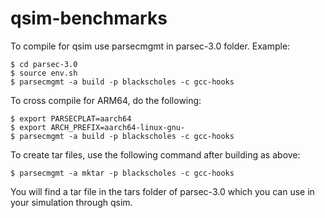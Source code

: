 # qsim-benchmarks

To compile for qsim use parsecmgmt in parsec-3.0 folder. Example:

	$ cd parsec-3.0
	$ source env.sh
	$ parsecmgmt -a build -p blackscholes -c gcc-hooks
	
To cross compile for ARM64, do the following:

	$ export PARSECPLAT=aarch64
	$ export ARCH_PREFIX=aarch64-linux-gnu-
	$ parsecmgmt -a build -p blackscholes -c gcc-hooks
	
To create tar files, use the following command after building as above:
	
	$ parsecmgmt -a mktar -p blackscholes -c gcc-hooks
	
You will find a tar file in the tars folder of parsec-3.0 which you can use in
your simulation through qsim.
